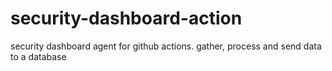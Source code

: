 # security-dashboard-action
security dashboard agent for github actions. gather, process and send data to a database
